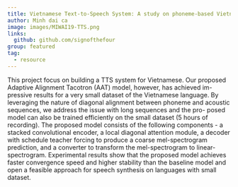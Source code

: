 ```yaml
---
title: Vietnamese Text-to-Speech System: A study on phoneme-based Vietnamese TTS system
author: Minh dai ca
image: images/MIWAI19-TTS.png
links:
  github: github.com/signofthefour
group: featured
tag:
  - resource
---
```


This project focus on building a TTS system for Vietnamese. Our proposed Adaptive Alignment Tacotron (AAT) model, however, has achieved im- pressive results for a very small dataset of the Vietnamese language. By leveraging the nature of diagonal alignment between phoneme and acoustic sequences, we address the issue with long sequences and the pro- posed model can also be trained efficiently on the small dataset (5 hours of recording). The proposed model consists of the following components - a stacked convolutional encoder, a local diagonal attention module, a decoder with schedule teacher forcing to produce a coarse mel-spectrogram prediction, and a converter to transform the mel-spectrogram to linear-spectrogram. Experimental results show that the proposed model achieves faster convergence speed and higher stability than the baseline model and open a feasible approach for speech synthesis on languages with small dataset.